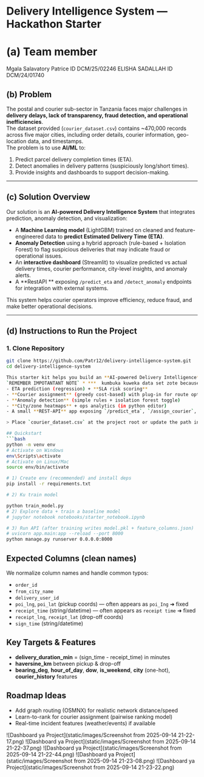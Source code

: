 # Delivery Intelligence System — Hackathon Starter
# (a) Team member
Mgala Salavatory Patrice ID DCM/25/02246
ELISHA SADALLAH          ID DCM/24/01740

## (b) Problem
The postal and courier sub-sector in Tanzania faces major challenges in **delivery delays, lack of transparency, fraud detection, and operational inefficiencies**.  
The dataset provided (`courier_dataset.csv`) contains ~470,000 records across five major cities, including order details, courier information, geo-location data, and timestamps.  
The problem is to use **AI/ML** to:  
1. Predict parcel delivery completion times (ETA).  
2. Detect anomalies in delivery patterns (suspiciously long/short times).  
3. Provide insights and dashboards to support decision-making.  

---

## (c) Solution Overview
Our solution is an **AI-powered Delivery Intelligence System** that integrates prediction, anomaly detection, and visualization:  

- A **Machine Learning model** (LightGBM) trained on cleaned and feature-engineered data to **predict Estimated Delivery Time (ETA)**.  
- **Anomaly Detection** using a hybrid approach (rule-based + Isolation Forest) to flag suspicious deliveries that may indicate fraud or operational issues.  
- An **interactive dashboard** (Streamlit) to visualize predicted vs actual delivery times, courier performance, city-level insights, and anomaly alerts.  
- A **RestAPI ** exposing `/predict_eta` and `/detect_anomaly` endpoints for integration with external systems.  

This system helps courier operators improve efficiency, reduce fraud, and make better operational decisions.  

---

## (d) Instructions to Run the Project

### 1. Clone Repository
```bash
git clone https://github.com/Patr12/delivery-intelligence-system.git
cd delivery-intelligence-system

This starter kit helps you build an **AI-powered Delivery Intelligence** solution on top of `courier_dataset.csv` (~470k
`REMEMBER IMPOTANTANT NOTE` * ***  kumbuka kuweka data set zote because file ni kubwa sana nime weka chache repositore ina shidwa kubeba zaidi ya GB1 KUENDELEA *** rows across five cities). It includes:
- ETA prediction (regression) + **SLA risk scoring**
- **Courier assignment** (greedy cost-based) with plug-in for route optimization
- **Anomaly detection** (simple rules + isolation forest toggle)
- **City/zone heatmaps** + ops analytics (in python editor)
- A small **REST-API** app exposing `/predict_eta`, `/assign_courier`, `/anomaly_check`, `/metrics/coverage`

> Place `courier_dataset.csv` at the project root or update the path in code.

## Quickstart
```bash
python -m venv env
# Activate on Windows
env\Scripts\activate
# Activate on Linux/Mac
source env/bin/activate

# 1) Create env (recommended) and install deps
pip install -r requirements.txt

# 2) Ku train model 

python train_model.py
# 2) Explore data + train a baseline model
# jupyter notebook notebooks/starter_notebook.ipynb

# 3) Run API (after training writes model.pkl + feature_columns.json)
# uvicorn app.main:app --reload --port 8000
python manage.py runserver 0.0.0.0:8000
```

## Expected Columns (clean names)
We normalize column names and handle common typos:
- `order_id`
- `from_city_name`
- `delivery_user_id`
- `poi_lng`, `poi_lat` (pickup coords) — often appears as `poi_Ing` ➜ fixed
- `receipt_time` (string/datetime) — often appears as `receipt time` ➜ fixed
- `receipt_lng`, `receipt_lat` (drop-off coords)
- `sign_time` (string/datetime)

## Key Targets & Features
- **delivery_duration_min** = (sign_time - receipt_time) in minutes
- **haversine_km** between pickup & drop-off
- **bearing_deg**, **hour_of_day**, **dow**, **is_weekend**, **city** (one-hot), **courier_history** features

## Roadmap Ideas
- Add graph routing (OSMNX) for realistic network distance/speed
- Learn-to-rank for courier assignment (pairwise ranking model)
- Real-time incident features (weather/events) if available

![Dashboard ya Project](static/images/Screenshot from 2025-09-14 21-22-17.png)
![Dashboard ya Project](static/images/Screenshot from 2025-09-14 21-22-37.png)
![Dashboard ya Project](static/images/Screenshot from 2025-09-14 21-22-44.png)
![Dashboard ya Project](static/images/Screenshot from 2025-09-14 21-23-08.png)
![Dashboard ya Project](static/images/Screenshot from 2025-09-14 21-23-22.png)

